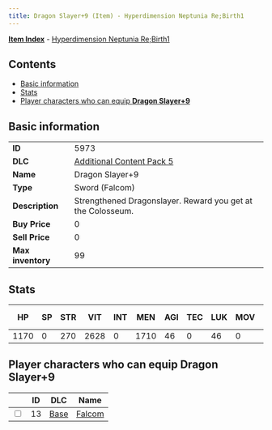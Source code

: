 ```yaml
---
title: Dragon Slayer+9 (Item) - Hyperdimension Neptunia Re;Birth1
---
```


[**Item Index**](/neptunia/rb1/item/index.html) - [Hyperdimension Neptunia Re;Birth1](/neptunia/rb1)

## Contents

- [Basic information](#basic-information)
- [Stats](#stats)
- [Player characters who can equip **Dragon Slayer+9**](#player-characters-who-can-equip-dragon-slayer-9)
## Basic information

|   |   |
| -- | -- |
| **ID** | 5973 |
| **DLC** | [Additional Content Pack 5](/neptunia/rb1/dlc/14-pack5.html) |
| **Name** | Dragon Slayer+9 |
| **Type** | Sword (Falcom) |
| **Description** | Strengthened Dragonslayer. Reward you get at the Colosseum. |
| **Buy Price** | 0 |
| **Sell Price** | 0 |
| **Max inventory** | 99 |


## Stats

| HP | SP | STR | VIT | INT | MEN | AGI | TEC | LUK | MOV | Fire res. | Ice res. | Wind res. | Lightning res. |
| -- | -- | --- | --- | --- | --- | --- | --- | --- | --- | --------- | -------- | --------- | -------------- |
| 1170 | 0 | 270 | 2628 | 0 | 1710 | 46 | 0 | 46 | 0 | 0 | 0 | 0 | 0 |


## Player characters who can equip **Dragon Slayer+9**

|    | ID | DLC | Name |
| -- | -- | --- | ---- |
| <input type="checkbox" id="rb1-player-1-13" class="trackbox" /> | 13 | [Base](/neptunia/rb1/dlc/1-base.html) | [Falcom](/neptunia/rb1/player/1-13-falcom.html) |
